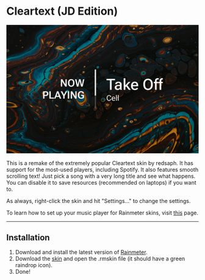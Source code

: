 # Cleartext (JD Edition)

![](Cleartext-(JD-Edition)-1500px.jpg)

This is a remake of the extremely popular Cleartext skin by redsaph. It has support for the most-used players, including Spotify. It also features smooth scrolling text! Just pick a song with a very long title and see what happens. You can disable it to save resources (recommended on laptops) if you want to.

As always, right-click the skin and hit "Settings..." to change the settings.

To learn how to set up your music player for Rainmeter skins, visit [this](https://github.com/adriaanjelle/Cleartext-JD-Edition/wiki/How-to-set-up-your-music-player-with-Rainmeter) page.

----

## Installation

1. Download and install the latest version of [Rainmeter](https://www.rainmeter.net/).  
2. Download the [skin](https://github.com/adriaanjelle/Cleartext-JD-Edition/releases/latest) and open the .rmskin file (it should have a green raindrop icon).  
3. Done!
